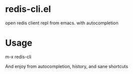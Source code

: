 # redis-cli.el

open redis client repl from emacs. with autocompletion

# Usage

m-x redis-cli

And enjoy from autocompletion, history, and sane shortcuts
